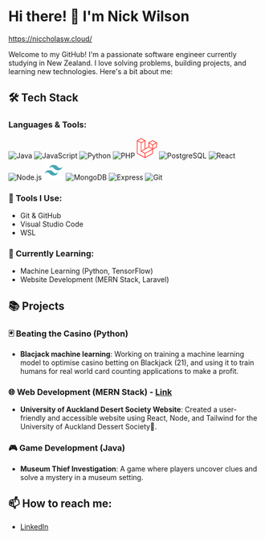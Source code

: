 # Hi there! 👋 I'm Nick Wilson

https://niccholasw.cloud/

Welcome to my GitHub! I'm a passionate software engineer currently studying in New Zealand. I love solving problems, building projects, and learning new technologies. Here's a bit about me:


## 🛠 Tech Stack

### Languages & Tools:

<p align="left">
  <!-- Java -->
  <img src="https://cdn.jsdelivr.net/gh/devicons/devicon/icons/java/java-original.svg" alt="Java" width="40" height="40"/>
  <!-- JavaScript -->
  <img src="https://cdn.jsdelivr.net/gh/devicons/devicon/icons/javascript/javascript-original.svg" alt="JavaScript" width="40" height="40"/>
  <!-- Python -->
  <img src="https://cdn.jsdelivr.net/gh/devicons/devicon/icons/python/python-original.svg" alt="Python" width="40" height="40"/>
  <!-- PHP -->
  <img src="https://cdn.jsdelivr.net/gh/devicons/devicon/icons/php/php-original.svg" alt="PHP" width="40" height="40"/>
  <!-- Laravel -->
  <img src="Laravel.svg.svg" alt="Laravel" width="40" height="40"/>
  <!-- PostgreSQL -->
  <img src="https://cdn.jsdelivr.net/gh/devicons/devicon/icons/postgresql/postgresql-original.svg" alt="PostgreSQL" width="40" height="40"/>
  <!-- React -->
  <img src="https://cdn.jsdelivr.net/gh/devicons/devicon/icons/react/react-original.svg" alt="React" width="40" height="40"/>
  <!-- Node.js -->
  <img src="https://cdn.jsdelivr.net/gh/devicons/devicon/icons/nodejs/nodejs-original.svg" alt="Node.js" width="40" height="40"/>
  <!-- Tailwind CSS -->
  <img src="tailwind-svgrepo-com.svg" alt="Tailwind CSS" width="40" height="40"/>
  <!-- MongoDB -->
  <img src="https://cdn.jsdelivr.net/gh/devicons/devicon/icons/mongodb/mongodb-original.svg" alt="MongoDB" width="40" height="40"/>
  <!-- Express -->
  <img src="https://cdn.jsdelivr.net/gh/devicons/devicon/icons/express/express-original.svg" alt="Express" width="40" height="40"/>
  <!-- Git -->
  <img src="https://cdn.jsdelivr.net/gh/devicons/devicon/icons/git/git-original.svg" alt="Git" width="40" height="40"/>
</p>

### 🧰 Tools I Use:

- Git & GitHub
- Visual Studio Code
- WSL

### 🌱 Currently Learning:

- Machine Learning (Python, TensorFlow)
- Website Development (MERN Stack, Laravel)

## 📚 Projects

### 🃏 Beating the Casino (Python)

- **Blacjack machine learning**: Working on training a machine learning model to optimise casino betting on Blackjack (21), and using it to train humans for real world card counting applications to make a profit.

### 🌐 Web Development (MERN Stack) - [Link](https://desserts.wdcc.co.nz/)

- **University of Auckland Desert Society Website**: Created a user-friendly and accessible website using React, Node, and Tailwind for the University of Auckland Dessert Society🍩.

### 🎮 Game Development (Java)

- **Museum Thief Investigation**: A game where players uncover clues and solve a mystery in a museum setting.

## 📫 How to reach me:

- [LinkedIn](https://www.linkedin.com/in/nicholaswww/)
